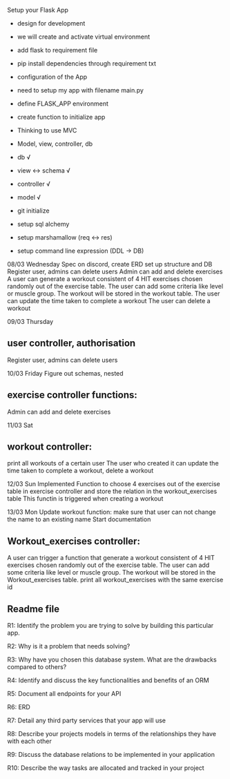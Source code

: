 Setup your Flask App
- design for development
- we will create and activate virtual environment
- add flask to requirement file
- pip install dependencies through requirement txt
- configuration of the App
- need to setup my app with filename main.py
- define FLASK_APP environment
- create function to initialize app

- Thinking to use MVC
- Model, view, controller, db
- db √
- view  <-> schema √
- controller √
- model √

- git initialize

- setup sql alchemy
- setup marshamallow (req <-> res)
- setup command line expression (DDL -> DB)


08/03 Wednesday
Spec on discord, create ERD
set up structure and DB
    Register user, admins can delete users
    Admin can add and delete exercises
    A user can generate a workout consistent of 4 HIT exercises chosen randomly out of the exercise table. The user can add some criteria like level or muscle group.
    The workout will be stored in the workout table.
    The user can update the time taken to complete a workout
    The user can delete a workout

09/03 Thursday
## user controller, authorisation
Register user, admins can delete users

10/03 Friday
Figure out schemas, nested
## exercise controller functions:
Admin can add and delete exercises

11/03 Sat
## workout controller:
print all workouts of a certain user
The user who created it can update the time taken to complete a workout, delete a workout

12/03 Sun
Implemented Function to choose 4 exercises out of the exercise table in exercise controller and store the relation in the workout_exercises table
This functin is triggered when creating a workout

13/03 Mon
Update workout function: make sure that user can not change the name to an existing name
Start documentation


## Workout_exercises controller:
A user can trigger a function that generate a workout consistent of 4 HIT exercises chosen randomly out of the exercise table.
The user can add some criteria like level or muscle group.
The workout will be stored in the Workout_exercises table.
print all workout_exercises with the same exercise id



## Readme file

R1: Identify the problem you are trying to solve by building this particular app.

R2: Why is it a problem that needs solving?

R3: Why have you chosen this database system. What are the drawbacks compared to others?

R4: Identify and discuss the key functionalities and benefits of an ORM

R5: Document all endpoints for your API

R6: ERD

R7:  Detail any third party services that your app will use

R8: Describe your projects models in terms of the relationships they have with each other

R9: Discuss the database relations to be implemented in your application

R10: Describe the way tasks are allocated and tracked in your project